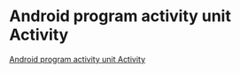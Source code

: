 # Android program activity unit Activity
[Android program activity unit Activity](https://aiwithcloud.com/2022/09/19/android_program_activity_unit_activity/)